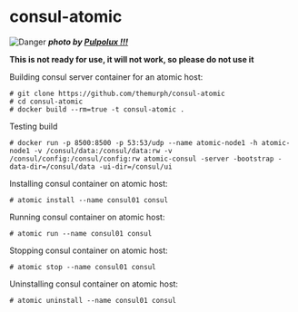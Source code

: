# consul-atomic

![Danger](http://farm2.static.flickr.com/1083/531670330_104df47a65.jpg)
***photo by [Pulpolux !!!](http://www.flickr.com/photos/pulpolux/531670330/)***

**This is not ready for use, it will not work, so please do not use it**

Building consul server container for an atomic host:

```
# git clone https://github.com/themurph/consul-atomic
# cd consul-atomic
# docker build --rm=true -t consul-atomic .
```
Testing build

```
# docker run -p 8500:8500 -p 53:53/udp --name atomic-node1 -h atomic-node1 -v /consul/data:/consul/data:rw -v /consul/config:/consul/config:rw atomic-consul -server -bootstrap -data-dir=/consul/data -ui-dir=/consul/ui
```


Installing consul container on atomic host:

```
# atomic install --name consul01 consul
```

Running consul container on atomic host:

```
# atomic run --name consul01 consul
```

Stopping consul container on atomic host:

```
# atomic stop --name consul01 consul
```

Uninstalling consul container on atomic host:

```
# atomic uninstall --name consul01 consul
```


